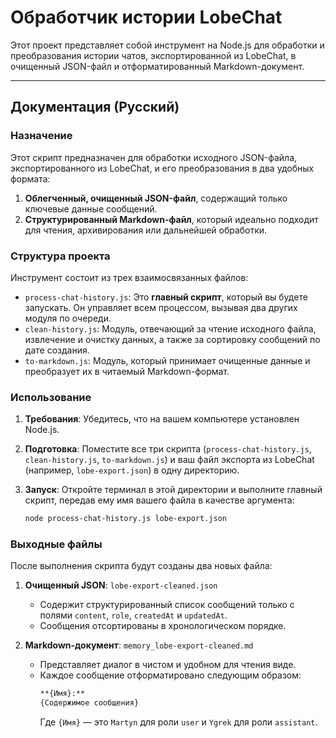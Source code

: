 # Обработчик истории LobeChat

Этот проект представляет собой инструмент на Node.js для обработки и преобразования истории чатов, экспортированной из LobeChat, в очищенный JSON-файл и отформатированный Markdown-документ.

---

## Документация (Русский)

### Назначение

Этот скрипт предназначен для обработки исходного JSON-файла, экспортированного из LobeChat, и его преобразования в два удобных формата:
1.  **Облегченный, очищенный JSON-файл**, содержащий только ключевые данные сообщений.
2.  **Структурированный Markdown-файл**, который идеально подходит для чтения, архивирования или дальнейшей обработки.

### Структура проекта

Инструмент состоит из трех взаимосвязанных файлов:

-   `process-chat-history.js`: Это **главный скрипт**, который вы будете запускать. Он управляет всем процессом, вызывая два других модуля по очереди.
-   `clean-history.js`: Модуль, отвечающий за чтение исходного файла, извлечение и очистку данных, а также за сортировку сообщений по дате создания.
-   `to-markdown.js`: Модуль, который принимает очищенные данные и преобразует их в читаемый Markdown-формат.

### Использование

1.  **Требования**: Убедитесь, что на вашем компьютере установлен Node.js.
2.  **Подготовка**: Поместите все три скрипта (`process-chat-history.js`, `clean-history.js`, `to-markdown.js`) и ваш файл экспорта из LobeChat (например, `lobe-export.json`) в одну директорию.
3.  **Запуск**: Откройте терминал в этой директории и выполните главный скрипт, передав ему имя вашего файла в качестве аргумента:

    ```bash
    node process-chat-history.js lobe-export.json
    ```

### Выходные файлы

После выполнения скрипта будут созданы два новых файла:

1.  **Очищенный JSON**: `lobe-export-cleaned.json`
    -   Содержит структурированный список сообщений только с полями `content`, `role`, `createdAt` и `updatedAt`.
    -   Сообщения отсортированы в хронологическом порядке.

2.  **Markdown-документ**: `memory_lobe-export-cleaned.md`
    -   Представляет диалог в чистом и удобном для чтения виде.
    -   Каждое сообщение отформатировано следующим образом:
        ```md
        **{Имя}:**
        {Содержимое сообщения}

        ```
        Где `{Имя}` — это `Martyn` для роли `user` и `Ygrek` для роли `assistant`.
